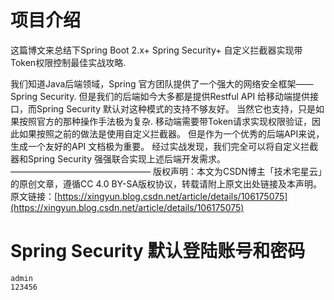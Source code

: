 # 项目介绍

这篇博文来总结下Spring Boot 2.x+ Spring Security+ 自定义拦截器实现带Token权限控制最佳实战攻略.

我们知道Java后端领域，Spring 官方团队提供了一个强大的网络安全框架——Spring Security.
但是我们的后端如今大多都是提供Restful API 给移动端提供接口，而Spring Security 默认对这种模式的支持不够友好。
当然它也支持，只是如果按照官方的那种操作手法极为复杂.
移动端需要带Token请求实现权限验证，因此如果按照之前的做法是使用自定义拦截器。
但是作为一个优秀的后端API来说，生成一个友好的API 文档极为重要。
经过实战发现，我们完全可以将自定义拦截器和Spring Security 强强联合实现上述后端开发需求。
————————————————
版权声明：本文为CSDN博主「技术宅星云」的原创文章，遵循CC 4.0 BY-SA版权协议，转载请附上原文出处链接及本声明。
原文链接：[https://xingyun.blog.csdn.net/article/details/106175075](https://xingyun.blog.csdn.net/article/details/106175075)
# Spring Security 默认登陆账号和密码
```
admin
123456
```

